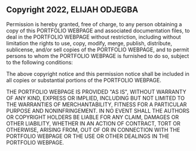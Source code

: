 ## Copyright 2022, ELIJAH ODJEGBA


Permission is hereby granted, free of charge, to any person obtaining a copy of this PORTFOLIO WEBPAGE and associated documentation files, to deal in the PORTFOLIO WEBPAGE without restriction, including without limitation the rights to use, copy, modify, merge, publish, distribute, sublicense, and/or sell copies of the PORTFOLIO WEBPAGE, and to permit persons to whom the PORTFOLIO WEBPAGE is furnished to do so, subject to the following conditions:

The above copyright notice and this permission notice shall be included in all copies or substantial portions of the PORTFOLIO WEBPAGE.

THE PORTFOLIO WEBPAGE IS PROVIDED "AS IS", WITHOUT WARRANTY OF ANY KIND, EXPRESS OR IMPLIED, INCLUDING BUT NOT LIMITED TO THE WARRANTIES OF MERCHANTABILITY, FITNESS FOR A PARTICULAR PURPOSE AND NONINFRINGEMENT. IN NO EVENT SHALL THE AUTHORS OR COPYRIGHT HOLDERS BE LIABLE FOR ANY CLAIM, DAMAGES OR OTHER LIABILITY, WHETHER IN AN ACTION OF CONTRACT, TORT OR OTHERWISE, ARISING FROM, OUT OF OR IN CONNECTION WITH THE PORTFOLIO WEBPAGE OR THE USE OR OTHER DEALINGS IN THE PORTFOLIO WEBPAGE.